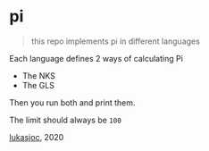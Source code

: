 # pi

> this repo implements pi in different languages

Each language defines 2 ways of calculating Pi
- The NKS
- The GLS

Then you run both and  print them.

The limit should always be ``100``

[lukasjoc](https://lukasjoc.com), 2020

